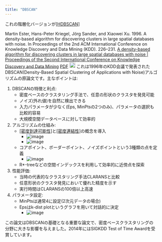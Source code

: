 ```yaml
---
title: "DBSCAN"
---
```


これの階層化バージョンが[[HDBSCAN]](処理速度は重くなるがパラメータ調整が楽になる)

Martin Ester, Hans-Peter Kriegel, Jörg Sander, and Xiaowei Xu. 1996. A density-based algorithm for discovering
clusters in large spatial databases with noise. In Proceedings of the 2nd ACM International Conference on Knowledge
Discovery and Data Mining (KDD). 226–231.
[A density-based algorithm for discovering clusters in large spatial databases with noise | Proceedings of the Second International Conference on Knowledge Discovery and Data Mining](https://dl.acm.org/doi/10.5555/3001460.3001507) [PDF](https://cdn.aaai.org/KDD/1996/KDD96-037.pdf)
<img src='https://scrapbox.io/api/pages/nishio/claude/icon' alt='claude.icon' height="19.5"/>
これは1996年のKDD会議で発表されたDBSCAN(Density-Based Spatial Clustering of Applications with Noise)アルゴリズムの原論文です。主なポイントは:
1. DBSCANの特徴と利点:
    - 密度ベースのクラスタリング手法で、任意の形状のクラスタを発見可能
    - ノイズ(外れ値)を自然に検出できる
    - 入力パラメータが少なく(Eps, MinPtsの2つのみ)、パラメータの選択も比較的容易
    - 大規模空間データベースに対して効率的
2. アルゴリズムの仕組み:
    - [[密度到達可能性]](density-reachability)と[[密度連結性]](density-connectivity)の概念を導入
        - ![image](https://gyazo.com/d228d417eb0cec4c9667370d240d6479/thumb/1000)
        - ![image](https://gyazo.com/e740ae1593f3ce3cd65ebbfd52675512/thumb/1000)
    - コアポイント、ボーダーポイント、ノイズポイントという3種類の点を定義
        - ![image](https://gyazo.com/76bef8d81d00751e6c47a594aa85d0d2/thumb/1000)
    - R*-treeなどの空間インデックスを利用して効率的に近傍点を探索
3. 性能評価:
    - 当時の代表的なクラスタリング手法CLARANSと比較
    - 任意形状のクラスタ発見において優れた精度を示す
    - 実行時間はCLARANSの100倍以上高速
4. パラメータ設定:
    - MinPtsは通常4に設定(2次元データの場合)
    - Epsはk-dist plotというグラフを用いて対話的に決定
        - ![image](https://gyazo.com/1313cec66e1f5e7a0bd95d1721cb6ec9/thumb/1000)

この論文はDBSCANの基礎となる重要な論文で、密度ベースクラスタリングの分野に大きな影響を与えました。2014年にはSIGKDD Test of Time Awardを受賞しています。